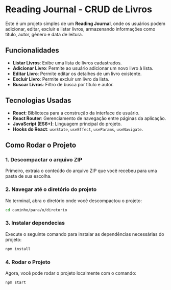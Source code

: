 # Reading Journal - CRUD de Livros

Este é um projeto simples de um **Reading Journal**, onde os usuários podem adicionar, editar, excluir e listar livros, armazenando informações como título, autor, gênero e data de leitura.

## Funcionalidades

- **Listar Livros**: Exibe uma lista de livros cadastrados.
- **Adicionar Livro**: Permite ao usuário adicionar um novo livro à lista.
- **Editar Livro**: Permite editar os detalhes de um livro existente.
- **Excluir Livro**: Permite excluir um livro da lista.
- **Buscar Livros**: Filtro de busca por título e autor.

## Tecnologias Usadas

- **React**: Biblioteca para a construção da interface de usuário.
- **React Router**: Gerenciamento de navegação entre páginas da aplicação.
- **JavaScript (ES6+)**: Linguagem principal do projeto.
- **Hooks do React**: `useState`, `useEffect`, `useParams`, `useNavigate`.

## Como Rodar o Projeto

### 1. Descompactar o arquivo ZIP

Primeiro, extraia o conteúdo do arquivo ZIP que você recebeu para uma pasta de sua escolha.

### 2. Navegar até o diretório do projeto
No terminal, abra o diretório onde você descompactou o projeto:

```bash
cd caminho/para/o/diretorio
```

### 3. Instalar dependecias
Execute o seguinte comando para instalar as dependências necessárias do projeto:

```bash
npm install
```

### 4. Rodar o Projeto

Agora, você pode rodar o projeto localmente com o comando:

```bash
npm start
```